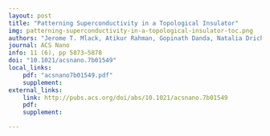 ```yaml
---
layout: post
title: "Patterning Superconductivity in a Topological Insulator"
img: patterning-superconductivity-in-a-topological-insulator-toc.png
authors: "Jerome T. Mlack, Atikur Rahman, Gopinath Danda, Natalia Drichko, Sarah Friedensen, Marija Drndić, and Nina Marković"
journal: ACS Nano
info: 11 (6), pp 5873–5878
doi: "10.1021/acsnano.7b01549"
local_links:
    pdf: "acsnano7b01549.pdf"
    supplement:
external_links:
    link: http://pubs.acs.org/doi/abs/10.1021/acsnano.7b01549
    pdf:
    supplement:

---
```


<!--more-->

